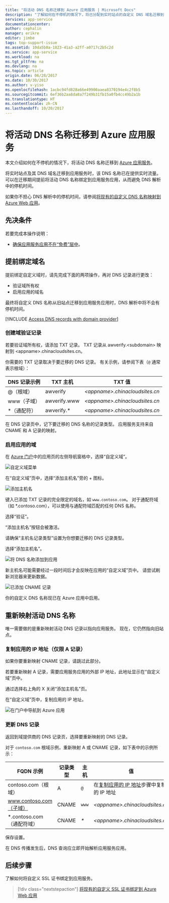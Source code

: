 ```yaml
---
title: "将活动 DNS 名称迁移到 Azure 应用服务 | Microsoft Docs"
description: "了解如何在不停机的情况下，将已分配到实时站点的自定义 DNS 域名迁移到 Azure 应用服务。"
services: app-service
documentationcenter: 
author: cephalin
manager: erikre
editor: jimbe
tags: top-support-issue
ms.assetid: 10da5b8a-1823-41a3-a2ff-a0717c2b5c2d
ms.service: app-service
ms.workload: na
ms.tgt_pltfrm: na
ms.devlang: na
ms.topic: article
origin.date: 06/28/2017
ms.date: 10/30/2017
ms.author: v-yiso
ms.openlocfilehash: 1acbc94fd828a66e49900aaea8370194e4c2f8b5
ms.sourcegitcommit: 6ef36b2aa8da8a7f249b31fb15a0fb4cc49b2a1b
ms.translationtype: HT
ms.contentlocale: zh-CN
ms.lasthandoff: 10/20/2017
---
```

# <a name="migrate-an-active-dns-name-to-azure-app-service"></a>将活动 DNS 名称迁移到 Azure 应用服务

本文介绍如何在不停机的情况下，将活动 DNS 名称迁移到 [Azure 应用服务](../app-service/app-service-web-overview.md)。

将实时站点及其 DNS 域名迁移到应用服务时，该 DNS 名称已在提供实时流量。 可以在迁移期间提前将活动 DNS 名称绑定到应用服务应用，从而避免 DNS 解析中的停机时间。

如果你不担心 DNS 解析中的停机时间，请参阅[将现有的自定义 DNS 名称映射到 Azure Web 应用](app-service-web-tutorial-custom-domain.md)。

## <a name="prerequisites"></a>先决条件

若要完成本操作说明：

- [确保应用服务应用不在“免费”层中](app-service-web-tutorial-custom-domain.md#checkpricing)。

## <a name="bind-the-domain-name-preemptively"></a>提前绑定域名

提前绑定自定义域时，请先完成下面的两项操作，再对 DNS 记录进行更改：

- 验证域所有权
- 启用应用的域名

最终将自定义 DNS 名称从旧站点迁移到应用服务应用时，DNS 解析中将不会有停机时间。

[!INCLUDE [Access DNS records with domain provider](../../includes/app-service-web-access-dns-records.md)]

### <a name="create-domain-verification-record"></a>创建域验证记录

若要验证域所有权，请添加 TXT 记录。 TXT 记录从 awverify.&lt;subdomain> 映射到 &lt;appname>.chinacloudsites.cn。 

你需要的 TXT 记录取决于要迁移的 DNS 记录。 有关示例，请参阅下表（`@` 通常表示根域）：  

| DNS 记录示例 | TXT 主机 | TXT 值 |
| - | - | - |
| @（根域） | awverify | _&lt;appname>.chinacloudsites.cn_ |
| www（子域） | awverify.www | _&lt;appname>.chinacloudsites.cn_ |
| \*（通配符） | awverify.\* | _&lt;appname>.chinacloudsites.cn_ |

在 DNS 记录页中，记下要迁移的 DNS 名称的记录类型。 应用服务支持来自 CNAME 和 A 记录的映射。

### <a name="enable-the-domain-for-your-app"></a>启用应用的域

在 [Azure 门户](https://portal.azure.cn)中的应用页的左侧导航窗格中，选择“自定义域”。 

![自定义域菜单](./media/app-service-web-tutorial-custom-domain/custom-domain-menu.png)

在“自定义域”页中，选择“添加主机名”旁的 + 图标。

![添加主机名](./media/app-service-web-tutorial-custom-domain/add-host-name-cname.png)

键入已添加 TXT 记录的完全限定的域名，如 `www.contoso.com`。 对于通配符域（如 \*.contoso.com），可以使用与通配符域匹配的任何 DNS 名称。 

选择“验证”。

“添加主机名”按钮会被激活。 

请确保“主机名记录类型”设置为你想要迁移的 DNS 记录类型。

选择“添加主机名”。

![将 DNS 名称添加到应用](./media/app-service-web-tutorial-custom-domain/validate-domain-name-cname.png)

新主机名可能需要经过一段时间后才会反映在应用的“自定义域”页中。 请尝试刷新浏览器来更新数据。

![已添加 CNAME 记录](./media/app-service-web-tutorial-custom-domain/cname-record-added.png)

你的自定义 DNS 名称现已在 Azure 应用中启用。 

## <a name="remap-the-active-dns-name"></a>重新映射活动 DNS 名称

唯一需要做的是重新映射活动 DNS 记录以指向应用服务。 现在，它仍然指向旧站点。

<a name="info"></a>

### <a name="copy-the-apps-ip-address-a-record-only"></a>复制应用的 IP 地址（仅限 A 记录）

如果你要重新映射 CNAME 记录，请跳过此部分。 

若要重新映射 A 记录，需要应用服务应用的外部 IP 地址，此地址显示在“自定义域”页中。

通过选择右上角的 X 关闭“添加主机名”页。 

在“自定义域”页中，复制应用的 IP 地址。

![在门户中导航到 Azure 应用](./media/app-service-web-tutorial-custom-domain/mapping-information.png)

### <a name="update-the-dns-record"></a>更新 DNS 记录

返回到域提供商的 DNS 记录页，选择要重新映射的 DNS 记录。

对于 `contoso.com` 根域示例，重新映射 A 或 CNAME 记录，如下表中的示例所示： 

| FQDN 示例 | 记录类型 | 主机 | 值 |
| - | - | - | - |
| contoso.com（根域） | A | `@` | 在[复制应用的 IP 地址](#info)步骤中复制的 IP 地址 |
| www.contoso.com（子域） | CNAME | `www` | _&lt;appname>.chinacloudsites.cn_ |
| \*.contoso.com（通配符域） | CNAME | _\*_ | _&lt;appname>.chinacloudsites.cn_ |

保存设置。

在 DNS 传播发生后，DNS 查询应立即开始解析应用服务应用。

## <a name="next-steps"></a>后续步骤

了解如何将自定义 SSL 证书绑定到应用服务。

> [!div class="nextstepaction"]
> [将现有的自定义 SSL 证书绑定到 Azure Web 应用](app-service-web-tutorial-custom-ssl.md)
